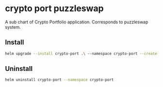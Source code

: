 # crypto port puzzleswap

A sub chart of Crypto Portfolio application. Corresponds to puzzleswap system.

## Install

```bash
helm upgrade --install crypto-port .\ --namespace crypto-port --create-namespace
```

## Uninstall

```bash
helm uninstall crypto-port --namespace crypto-port
```

